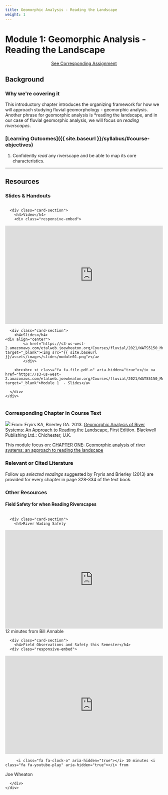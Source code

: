 ```yaml
---
title: Geomorphic Analysis - Reading the Landscape
weight: 1
---
```

# Module 1: Geomorphic Analysis - Reading the Landscape

<div align="center">
<a class="button secondary" href="{{ site.baseurl }}/Assignments/module-01_fieldobs.html"><i class="fa fa-share" aria-hidden="true"></i> See Corresponding Assignment <i class="fa fa-leanpub" aria-hidden="true"></i></a></div>


## Background

### Why we're covering it

This introductory chapter introduces the organizing framework for how we will approach studying fluvial geomorphology - geomorphic analysis. Another phrase for geomorphic analysis is *reading the landscape, and in our case of fluvial geomorphic analysis, we will focus on *reading riverscapes*. 

### [Learning Outcomes]({{ site.baseurl }}/syllabus/#course-objectives)

1. Confidently *read* any riverscape and be able to map its core characteristics.


------

## Resources

### Slides & Handouts

<div class="row small-up-2 medium-up-2">


  <div class="column">
    <div class="card">


      <div class="card-section">
        <h4>Video</h4>
        <div class="responsive-embed"> 

<iframe width="560" height="315" src="https://www.youtube.com/embed/A0gm-b6xsog" frameborder="0" allow="accelerometer; autoplay; clipboard-write; encrypted-media; gyroscope; picture-in-picture" allowfullscreen></iframe><br>

</div>
      </div>
    </div>
  </div>

  <div class="column">
    <div class="card">


      <div class="card-section">
        <h4>Slides</h4>
    <div align="center">
        	<a href="https://s3-us-west-2.amazonaws.com/etalweb.joewheaton.org/Courses/fluvial/2021/WATS5150_Module_01_GeomorphicAnalysis.pdf" target="_blank"><img src="{{ site.baseurl }}/assets/images/slides/module01.png"></a>
        	</div>
        
        <br><br> <i class="fa fa-file-pdf-o" aria-hidden="true"></i> <a href="https://s3-us-west-2.amazonaws.com/etalweb.joewheaton.org/Courses/fluvial/2021/WATS5150_Module_01_GeomorphicAnalysis.pdf" target="_blank">Module 1  - Slides</a>
        
      </div>
    </div>

  </div>
</div>

### Corresponding Chapter in Course Text
<a href="https://www.wiley.com/en-au/Geomorphic+Analysis+of+River+Systems%3A+An+Approach+to+Reading+the+Landscape-p-9781405192743"><img class="float-right" src="{{ site.baseurl }}/assets/images/covers/ReadingLandscape.png"></a>  From:
Fryirs KA, Brierley GA. 2013. [Geomorphic Analysis of River Systems: An Approach to Reading the Landscape](https://www.wiley.com/en-au/Geomorphic+Analysis+of+River+Systems%3A+An+Approach+to+Reading+the+Landscape-p-9781405192743), First Edition.  Blackwell Publishing Ltd.: Chichester, U.K.

This module focus on: [CHAPTER ONE: Geomorphic analysis of river systems: an approach to reading the landscape](https://ebookcentral-proquest-com.dist.lib.usu.edu/lib/usu/reader.action?docID=1032536&ppg=17)


### Relevant or Cited Literature
Follow up *selected readings* suggested by Fryris and Brierley (2013) are provided for every chapter in page 328-334 of the text book. 

### Other Resources

#### Field Safety for when Reading Riverscapes

<div class="row small-up-2 medium-up-2">


  <div class="column">
    <div class="card">


      <div class="card-section">
        <h4>River Wading Safely
</h4>
        <div class="responsive-embed"> 

<iframe width="560" height="315" src="https://www.youtube.com/embed/q3FbacAazd4" frameborder="0" allow="accelerometer; autoplay; clipboard-write; encrypted-media; gyroscope; picture-in-picture" allowfullscreen></iframe>
<br>


</div>
<i class="fa fa-clock-o" aria-hidden="true"></i> 12 minutes <i class="fa fa-youtube-play" aria-hidden="true"></i> from 
Bill Annable
      </div>
    </div>
  </div>

  <div class="column">
    <div class="card">


      <div class="card-section">
        <h4>Field Observations and Safety this Semester</h4>
      <div class="responsive-embed"> 
<iframe width="560" height="315" src="https://www.youtube.com/embed/videoseries?list=PL0ZiZg4rilzIht40Xxkb-ckpLPvbuzSo5" frameborder="0" allow="autoplay; encrypted-media" allowfullscreen></iframe>
        	</div>
        
         <i class="fa fa-clock-o" aria-hidden="true"></i> 10 minutes <i class="fa fa-youtube-play" aria-hidden="true"></i> from 
Joe Wheaton
        
      </div>
    </div>

  </div>
</div>

